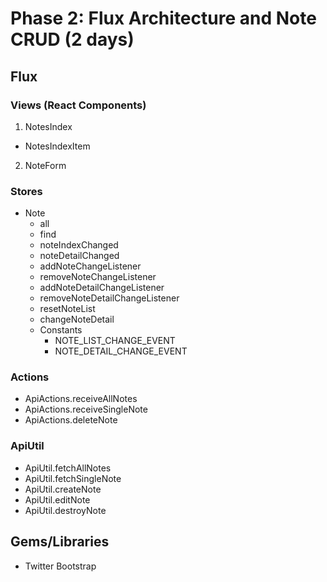 # Phase 2: Flux Architecture and Note CRUD (2 days)

## Flux
### Views (React Components)
1. NotesIndex
  * NotesIndexItem
2. NoteForm

### Stores
* Note
  - all
  - find
  - noteIndexChanged
  - noteDetailChanged
  - addNoteChangeListener
  - removeNoteChangeListener
  - addNoteDetailChangeListener
  - removeNoteDetailChangeListener
  - resetNoteList
  - changeNoteDetail
  - Constants
    * NOTE_LIST_CHANGE_EVENT
    * NOTE_DETAIL_CHANGE_EVENT
    
### Actions
* ApiActions.receiveAllNotes
* ApiActions.receiveSingleNote
* ApiActions.deleteNote

### ApiUtil
* ApiUtil.fetchAllNotes
* ApiUtil.fetchSingleNote
* ApiUtil.createNote
* ApiUtil.editNote
* ApiUtil.destroyNote

## Gems/Libraries
* Twitter Bootstrap
